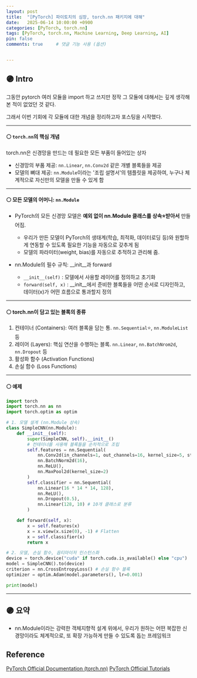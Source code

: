 ```yaml
---
layout: post
title:  "[PyTorch] 파이토치의 심장, torch.nn 패키지에 대해"
date:   2025-06-14 10:00:00 +0900
categories: [PyTorch, torch.nn]
tags: [PyTorch, torch.nn, Machine Learning, Deep Learning, AI]
pin: false
comments: true     # 댓글 기능 사용 (옵션)


---
```

## 🟣 Intro
그동안 pytorch 여러 모듈을 import 하고 쓰지만 정작 그 모듈에 대해서는 깊게 생각해본 적이 없었던 것 같다.

그래서 이번 기회에 각 모듈에 대한 개념을 정리하고자 포스팅을 시작했다.

--- 
#### ⚪ `torch.nn`의 핵심 개념
torch.nn은 신경망을 만드는 데 필요한 모든 부품이 들어있는 상자
  * 신경망의 부품 제공: `nn.Linear`, `nn.Conv2d` 같은 개별 블록들을 제공
  * 모델의 뼈대 제공: `nn.Module`이라는 '조립 설명서'의 템플릿을 제공하여, 누구나 체계적으로 자신만의 모델을 만들 수 있게 함

--- 
#### ⚪ 모든 모델의 어머니: `nn.Module`
- PyTorch의 모든 신경망 모델은 **예외 없이 nn.Module 클래스를 상속⭐받아서** 만들어짐.
    * 우리가 만든 모델이 PyTorch의 생태계(학습, 최적화, 데이터로딩 등)와 원할하게 연동할 수 있도록 필요한 기능을 자동으로 갖추게 됨
    * 모델의 파라미터(weight, bias)를 자동으로 추적하고 관리해 줌.

- nn.Module의 필수 규칙: __init__과 forward
    * `__init__(self)` : 모델에서 사용할 레이어를 정의하고 초기화
    * `forward(self, x)` : __init__에서 준비한 블록들을 어떤 순서로 디자인하고, 데이터(x)가 어떤 흐름으로 통과할지 정의

---

#### ⚪ torch.nn이 담고 있는 블록의 종류
1) 컨테이너 (Containers): 여러 블록을 담는 통. `nn.Sequential`⭐, `nn.ModuleList` 등
2) 레이어 (Layers): 핵심 연산을 수행하는 블록. `nn.Linear`, `nn.BatchNrom2d`, `nn.Dropout` 등
3) 활성화 함수 (Activation Functions)
4) 손실 함수 (Loss Functions)

---

#### ⚪ 예제

```py
import torch
import torch.nn as nn
import torch.optim as optim

# 1. 모델 설계 (nn.Module 상속)
class SimpleCNN(nn.Module):
    def __init__(self):
        super(SimpleCNN, self).__init__()
        # 컨테이너를 사용해 블록들을 순차적으로 조립
        self.features = nn.Sequential(
            nn.Conv2d(in_channels=1, out_channels=16, kernel_size=5, stride=1, padding=2),
            nn.BatchNorm2d(16),
            nn.ReLU(),
            nn.MaxPool2d(kernel_size=2)
        )
        self.classifier = nn.Sequential(
            nn.Linear(16 * 14 * 14, 128),
            nn.ReLU(),
            nn.Dropout(0.5),
            nn.Linear(128, 10) # 10개 클래스로 분류
        )

    def forward(self, x):
        x = self.features(x)
        x = x.view(x.size(0), -1) # Flatten
        x = self.classifier(x)
        return x

# 2. 모델, 손실 함수, 옵티마이저 인스턴스화
device = torch.device("cuda" if torch.cuda.is_available() else "cpu")
model = SimpleCNN().to(device)
criterion = nn.CrossEntropyLoss() # 손실 함수 블록
optimizer = optim.Adam(model.parameters(), lr=0.001)

print(model)
```

---

## 🟣 요약
- nn.Module이라는 강력한 객체지향적 설계 위에서, 우리가 원하는 어떤 복잡한 신경망이라도 체계적으로, 또 확장 가능하게 만들 수 있도록 돕는 프레임워크

## Reference
[PyTorch Official Documentation (torch.nn)](https://pytorch.org/docs/stable/nn.html) 
[PyTorch Official Tutorials](https://pytorch.org/tutorials/)

